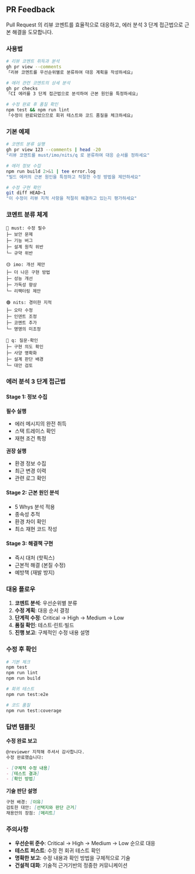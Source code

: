 ## PR Feedback

Pull Request 의 리뷰 코멘트를 효율적으로 대응하고, 에러 분석 3 단계 접근법으로 근본 해결을 도모합니다.

### 사용법

```bash
# 리뷰 코멘트 취득과 분석
gh pr view --comments
「리뷰 코멘트를 우선순위별로 분류하여 대응 계획을 작성하세요」

# 에러 관련 코멘트의 상세 분석
gh pr checks
「CI 에러를 3 단계 접근법으로 분석하여 근본 원인을 특정하세요」

# 수정 완료 후 품질 확인
npm test && npm run lint
「수정이 완료되었으므로 회귀 테스트와 코드 품질을 체크하세요」
```

### 기본 예제

```bash
# 코멘트 분류 실행
gh pr view 123 --comments | head -20
"리뷰 코멘트를 must/imo/nits/q 로 분류하여 대응 순서를 정하세요"

# 에러 정보 수집
npm run build 2>&1 | tee error.log
"빌드 에러의 근본 원인을 특정하고 적절한 수정 방법을 제안하세요"

# 수정 구현 확인
git diff HEAD~1
"이 수정이 리뷰 지적 사항을 적절히 해결하고 있는지 평가하세요"
```

### 코멘트 분류 체계

```
🔴 must: 수정 필수
├─ 보안 문제
├─ 기능 버그
├─ 설계 원칙 위반
└─ 규약 위반

🟡 imo: 개선 제안
├─ 더 나은 구현 방법
├─ 성능 개선
├─ 가독성 향상
└─ 리팩터링 제안

🟢 nits: 경미한 지적
├─ 오타 수정
├─ 인덴트 조정
├─ 코멘트 추가
└─ 명명의 미조정

🔵 q: 질문·확인
├─ 구현 의도 확인
├─ 사양 명확화
├─ 설계 판단 배경
└─ 대안 검토
```

### 에러 분석 3 단계 접근법

#### Stage 1: 정보 수집

**필수 실행**

- 에러 메시지의 완전 취득
- 스택 트레이스 확인
- 재현 조건 특정

**권장 실행**

- 환경 정보 수집
- 최근 변경 이력
- 관련 로그 확인

#### Stage 2: 근본 원인 분석

- 5 Whys 분석 적용
- 종속성 추적
- 환경 차이 확인
- 최소 재현 코드 작성

#### Stage 3: 해결책 구현

- 즉시 대처 (핫픽스)
- 근본적 해결 (본질 수정)
- 예방책 (재발 방지)

### 대응 플로우

1. **코멘트 분석**: 우선순위별 분류
2. **수정 계획**: 대응 순서 결정
3. **단계적 수정**: Critical → High → Medium → Low
4. **품질 확인**: 테스트·린트·빌드
5. **진행 보고**: 구체적인 수정 내용 설명

### 수정 후 확인

```bash
# 기본 체크
npm test
npm run lint
npm run build

# 회귀 테스트
npm run test:e2e

# 코드 품질
npm run test:coverage
```

### 답변 템플릿

**수정 완료 보고**

```markdown
@reviewer 지적해 주셔서 감사합니다.
수정 완료했습니다:

- [구체적 수정 내용]
- [테스트 결과]
- [확인 방법]
```

**기술 판단 설명**

```markdown
구현 배경: [이유]
검토한 대안: [선택지와 판단 근거]
채용안의 장점: [메리트]
```

### 주의사항

- **우선순위 준수**: Critical → High → Medium → Low 순으로 대응
- **테스트 퍼스트**: 수정 전 회귀 테스트 확인
- **명확한 보고**: 수정 내용과 확인 방법을 구체적으로 기술
- **건설적 대화**: 기술적 근거기반의 정중한 커뮤니케이션